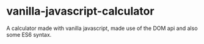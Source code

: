 # vanilla-javascript-calculator
A calculator made with vanilla javascript, made use of the DOM api and also some ES6 syntax.
